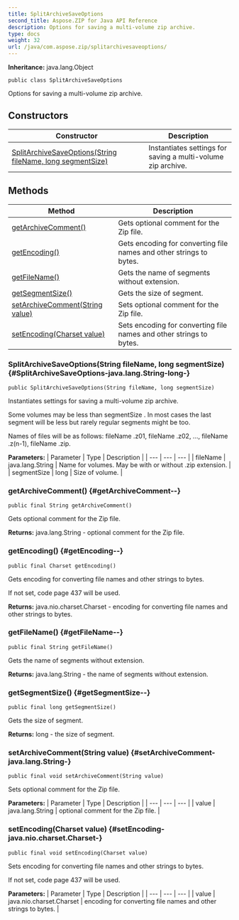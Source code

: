 ```yaml
---
title: SplitArchiveSaveOptions
second_title: Aspose.ZIP for Java API Reference
description: Options for saving a multi-volume zip archive.
type: docs
weight: 32
url: /java/com.aspose.zip/splitarchivesaveoptions/
---
```


**Inheritance:**
java.lang.Object
```
public class SplitArchiveSaveOptions
```

Options for saving a multi-volume zip archive.
## Constructors

| Constructor | Description |
| --- | --- |
| [SplitArchiveSaveOptions(String fileName, long segmentSize)](#SplitArchiveSaveOptions-java.lang.String-long-) | Instantiates settings for saving a multi-volume zip archive. |
## Methods

| Method | Description |
| --- | --- |
| [getArchiveComment()](#getArchiveComment--) | Gets optional comment for the Zip file. |
| [getEncoding()](#getEncoding--) | Gets encoding for converting file names and other strings to bytes. |
| [getFileName()](#getFileName--) | Gets the name of segments without extension. |
| [getSegmentSize()](#getSegmentSize--) | Gets the size of segment. |
| [setArchiveComment(String value)](#setArchiveComment-java.lang.String-) | Sets optional comment for the Zip file. |
| [setEncoding(Charset value)](#setEncoding-java.nio.charset.Charset-) | Sets encoding for converting file names and other strings to bytes. |
### SplitArchiveSaveOptions(String fileName, long segmentSize) {#SplitArchiveSaveOptions-java.lang.String-long-}
```
public SplitArchiveSaveOptions(String fileName, long segmentSize)
```


Instantiates settings for saving a multi-volume zip archive.

Some volumes may be less than  segmentSize . In most cases the last segment will be less but rarely regular segments might be too.

Names of files will be as follows:  fileName .z01,  fileName .z02, ...,  fileName .z(n-1),  fileName .zip.

**Parameters:**
| Parameter | Type | Description |
| --- | --- | --- |
| fileName | java.lang.String | Name for volumes. May be with or without .zip extension. |
| segmentSize | long | Size of volume. |

### getArchiveComment() {#getArchiveComment--}
```
public final String getArchiveComment()
```


Gets optional comment for the Zip file.

**Returns:**
java.lang.String - optional comment for the Zip file.
### getEncoding() {#getEncoding--}
```
public final Charset getEncoding()
```


Gets encoding for converting file names and other strings to bytes.

If not set, code page 437 will be used.

**Returns:**
java.nio.charset.Charset - encoding for converting file names and other strings to bytes.
### getFileName() {#getFileName--}
```
public final String getFileName()
```


Gets the name of segments without extension.

**Returns:**
java.lang.String - the name of segments without extension.
### getSegmentSize() {#getSegmentSize--}
```
public final long getSegmentSize()
```


Gets the size of segment.

**Returns:**
long - the size of segment.
### setArchiveComment(String value) {#setArchiveComment-java.lang.String-}
```
public final void setArchiveComment(String value)
```


Sets optional comment for the Zip file.

**Parameters:**
| Parameter | Type | Description |
| --- | --- | --- |
| value | java.lang.String | optional comment for the Zip file. |

### setEncoding(Charset value) {#setEncoding-java.nio.charset.Charset-}
```
public final void setEncoding(Charset value)
```


Sets encoding for converting file names and other strings to bytes.

If not set, code page 437 will be used.

**Parameters:**
| Parameter | Type | Description |
| --- | --- | --- |
| value | java.nio.charset.Charset | encoding for converting file names and other strings to bytes. |

